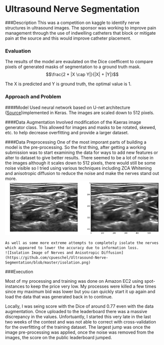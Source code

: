 # Ultrasound Nerve Segmentation

###Description
This was a competition on kaggle to identify nerve structures in ultrasound images. The sponsor was working to improve pain management through the use of indwelling catheters that block or mitigate pain at the source and this would improve catheter placement. 

### Evaluation
The results of the model are evaulated on the Dice coefficent to compare pixels of generated masks of segmentation to a ground truth mask.
$$\frac{2 * |X \cap Y|}{|X| + |Y|}$$

The X is predicted and Y is ground truth, the optimal value is 1.

### Approach and Problem

####Model
	Used neural network based on U-net architecture ([Source](https://github.com/jocicmarko/ultrasound-nerve-segmentation))implemented in Keras. The images are scaled down to 512 pixels.

####Data Augmentation
	Involved modification of the Kaeras image generator class. This allowed for images and masks to be rotated, skewed, etc. to help decrease overfitting and provide a larger dataset.

####Data Preprocessing
	One of the most imporant parts of building a model is the pre-processing. So the first thing, after getting a working submission was to start examining the data for ways to add new features or alter to dataset to give better results. There seemed to be a lot of noise in the images although it scales down to 512 pixels, there would still be some noise visible so I tried using various techniques including ZCA Whitening and anisotropic diffusion to reduce the noise and make the nerves stand out more. 
	![Image of Nerves and Anisotropic Diffusion](https://github.com/cpueschel/Ultrasound-Nerve-Segmentation/blob/master/despeckle.png)

	As well as some more extreme attempts to completely isolate the nerves which appeared to lower the accuracy due to information loss. 
	![Isolation Image of Nerves and Anisotropic Diffusion](https://github.com/cpueschel/Ultrasound-Nerve-Segmentation/blob/master/isolation.png)


###Execution

Most of my processing and training was done on Amazon EC2 using spot-instances to keep the price very low. My processes were killed a few times since my maximum bid was lower but you can quickly start it up again and load the data that was generated back in to continue. 

Locally, I was seing score with the Dice of around 0.77 even with the data augmentation. Once uploaded to the leaderboard there was a massive discrepancy in the values. Unfortuantly, I started this very late in the last two weeks of the contest and was not able to correct with cross-validation for the overfitting of the training dataset. The largest jump was once the image pre-processing was applied, once the noise was removed from the images, the score on the public leaderboard jumped.